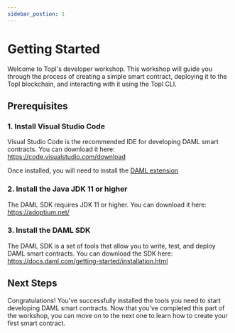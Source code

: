 ```yaml
---
sidebar_postion: 1
---
```


# Getting Started

Welcome to Topl's developer workshop. This workshop will guide you through the process of creating a simple smart contract, deploying it to the Topl blockchain, and interacting with it using the Topl CLI.

## Prerequisites

### 1. Install Visual Studio Code

Visual Studio Code is the recommended IDE for developing DAML smart contracts. You can download it here: https://code.visualstudio.com/download

Once installed, you will need to install the [DAML extension](https://marketplace.visualstudio.com/items?itemName=digitalasset.daml)

### 2. Install the Java JDK 11 or higher

The DAML SDK requires JDK 11 or higher. You can download it here: https://adoptium.net/

### 3. Install the DAML SDK

The DAML SDK is a set of tools that allow you to write, test, and deploy DAML smart contracts. You can download the SDK here: https://docs.daml.com/getting-started/installation.html


## Next Steps

Congratulations! You've successfully installed the tools you need to start developing DAML smart contracts. Now that you've completed this part of the workshop, you can move on to the next one to learn how to create your first smart contract.